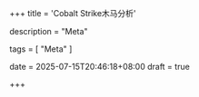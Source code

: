 +++
title = 'Cobalt Strike木马分析'

description = "Meta"

tags = [ "Meta" ]

date = 2025-07-15T20:46:18+08:00
draft = true

+++
